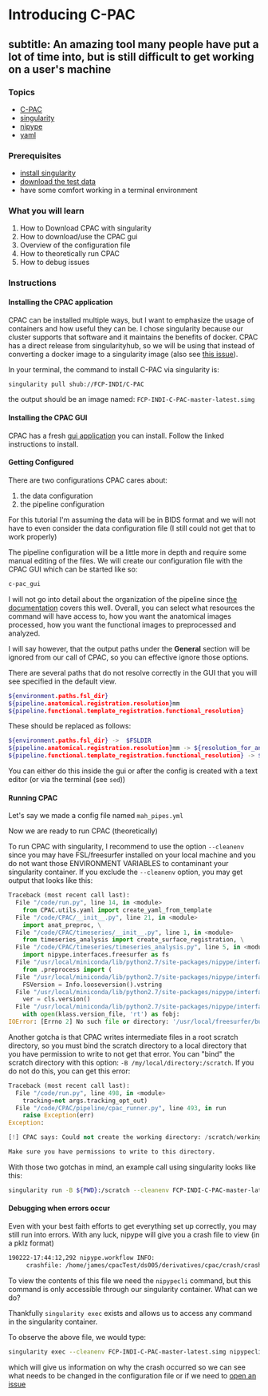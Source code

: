 # Introducing C-PAC

## subtitle: An amazing tool many people have put a lot of time into, but is still difficult to get working on a user's machine

### Topics

- [C-PAC](http://fcp-indi.github.io/)
- [singularity](https://www.sylabs.io/guides/2.6/user-guide/)
- [nipype](https://nipype.readthedocs.io/en/latest/)
- [yaml](https://en.wikipedia.org/wiki/YAML)

### Prerequisites 

- [install singularity](https://www.sylabs.io/guides/2.6/user-guide/installation.html#installation)
- [download the test data](https://files.osf.io/v1/resources/fvuh8/providers/osfstorage/57f32a429ad5a101f977eb75)
- have some comfort working in a terminal environment

### What you will learn

1. How to Download CPAC with singularity
2. How to download/use the CPAC gui
3. Overview of the configuration file
4. How to theoretically run CPAC
5. How to debug issues


### Instructions

#### Installing the CPAC application

CPAC can be installed multiple ways, but I want to emphasize the usage of containers and how useful they can be.
I chose singularity because our cluster supports that software and it maintains the benefits of docker.
CPAC has a direct release from singularityhub, so we will be using that instead of converting a docker image to a singularity image (also see [this issue](https://github.com/FCP-INDI/C-PAC/issues/853)).

In your terminal, the command to install C-PAC via singularity is:

```bash
singularity pull shub://FCP-INDI/C-PAC
```

the output should be an image named: `FCP-INDI-C-PAC-master-latest.simg`

#### Installing the CPAC GUI

CPAC has a fresh [gui application](http://fcp-indi.github.io/docs/user/new_gui.html) you can install.
Follow the linked instructions to install.

#### Getting Configured

There are two configurations CPAC cares about:

1. the data configuration
2. the pipeline configuration

For this tutorial I'm assuming the data will be in BIDS format and we will not have to even consider the data configuration file (I still could not get that to work properly)

The pipeline configuration will be a little more in depth and require some manual editing of the files.
We will create our configuration file with the CPAC GUI which can be started like so:

```bash
c-pac_gui
```

I will not go into detail about the organization of the pipeline since [the documentation](http://fcp-indi.github.io/docs/user/pipeline_config.html) covers this well.
Overall, you can select what resources the command will have access to, how you want the anatomical images processed, how you want the functional images to preprocessed and analyzed.

I will say however, that the output paths under the **General** section will be ignored from our call of CPAC, so you can effective ignore those options.

There are several paths that do not resolve correctly in the GUI that you will see specified in the default view.

```bash
${environment.paths.fsl_dir}
${pipeline.anatomical.registration.resolution}mm
${pipeline.functional.template_registration.functional_resolution}
```

These should be replaced as follows:

```bash
${environment.paths.fsl_dir} ->  $FSLDIR
${pipeline.anatomical.registration.resolution}mm -> ${resolution_for_anat}
${pipeline.functional.template_registration.functional_resolution} -> ${resolution_for_func_preproc}
```

You can either do this inside the gui or after the config is created with a text editor (or via the terminal (see `sed`))

#### Running CPAC

Let's say we made a config file named `mah_pipes.yml`

Now we are ready to run CPAC (theoretically)

To run CPAC with singularity, I recommend to use the option `--cleanenv` since you may have FSL/freesurfer installed on your local machine and you do not want those ENVIRONMENT VARIABLES to contaminant your singularity container. 
If you exclude the `--cleanenv` option, you may get output that looks like this:

```python
Traceback (most recent call last):
  File "/code/run.py", line 14, in <module>
    from CPAC.utils.yaml import create_yaml_from_template
  File "/code/CPAC/__init__.py", line 21, in <module>
    import anat_preproc, \
  File "/code/CPAC/timeseries/__init__.py", line 1, in <module>
    from timeseries_analysis import create_surface_registration, \
  File "/code/CPAC/timeseries/timeseries_analysis.py", line 5, in <module>
    import nipype.interfaces.freesurfer as fs
  File "/usr/local/miniconda/lib/python2.7/site-packages/nipype/interfaces/freesurfer/__init__.py", line 7, in <module>
    from .preprocess import (
  File "/usr/local/miniconda/lib/python2.7/site-packages/nipype/interfaces/freesurfer/preprocess.py", line 33, in <module>
    FSVersion = Info.looseversion().vstring
  File "/usr/local/miniconda/lib/python2.7/site-packages/nipype/interfaces/freesurfer/base.py", line 56, in looseversion
    ver = cls.version()
  File "/usr/local/miniconda/lib/python2.7/site-packages/nipype/interfaces/base/core.py", line 1344, in version
    with open(klass.version_file, 'rt') as fobj:
IOError: [Errno 2] No such file or directory: '/usr/local/freesurfer/build-stamp.txt'
```

Another gotcha is that CPAC writes intermediate files in a root scratch directory, so you must bind the scratch directory to a local directory that you have permission to write to not get that error.
You can "bind" the scratch directory with this option: `-B /my/local/directory:/scratch`.
If you do not do this, you can get this error:

```python
Traceback (most recent call last):
  File "/code/run.py", line 498, in <module>
    tracking=not args.tracking_opt_out)
  File "/code/CPAC/pipeline/cpac_runner.py", line 493, in run
    raise Exception(err)
Exception: 

[!] CPAC says: Could not create the working directory: /scratch/working

Make sure you have permissions to write to this directory.
```

With those two gotchas in mind, an example call using singularity looks like this:

```bash
singularity run -B ${PWD}:/scratch --cleanenv FCP-INDI-C-PAC-master-latest.simg --pipeline_file mah_pipes.yml ${PWD}/ds005 ${PWD}/ds005/derivatives/cpac participant
```

#### Debugging when errors occur

Even with your best faith efforts to get everything set up correctly, you may still run into errors.
With any luck, nipype will give you a crash file to view (in a pklz format)

```bash
190222-17:44:12,292 nipype.workflow INFO:
	 crashfile: /home/james/cpacTest/ds005/derivatives/cpac/crash/crash-20190222-173835-james-frequency_filter_0.aI.a1.b0.c0.d0-20dd257a-15f6-4648-a8ba-5606ac8da9f6.pklz
```

To view the contents of this file we need the `nipypecli` command, but this command is only accessible through our singularity container. What can we do?

Thankfully `singularity exec` exists and allows us to access any command in the singularity container.

To observe the above file, we would type:

```bash
singularity exec --cleanenv FCP-INDI-C-PAC-master-latest.simg nipypecli crash /home/james/cpacTest/ds005/derivatives/cpac/crash/crash-20190222-173835-james-frequency_filter_0.aI.a1.b0.c0.d0-20dd257a-15f6-4648-a8ba-5606ac8da9f6.pklz
```

which will give us information on why the crash occurred so we can see what needs to be changed in the configuration file or if we need to [open an issue](https://github.com/FCP-INDI/C-PAC/issues)